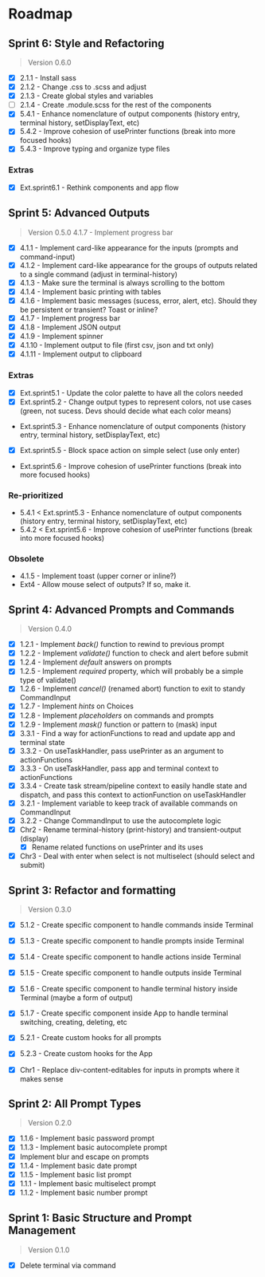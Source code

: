 # Roadmap

## Sprint 6: Style and Refactoring

> Version 0.6.0

- [x] 2.1.1 - Install sass
- [x] 2.1.2 - Change .css to .scss and adjust
- [x] 2.1.3 - Create global styles and variables
- [ ] 2.1.4 - Create .module.scss for the rest of the components
- [x] 5.4.1 - Enhance nomenclature of output components (history entry, terminal history, setDisplayText, etc)
- [x] 5.4.2 - Improve cohesion of usePrinter functions (break into more focused hooks)
- [x] 5.4.3 - Improve typing and organize type files

### Extras

-  [x] Ext.sprint6.1 - Rethink components and app flow


## Sprint 5: Advanced Outputs

> Version 0.5.0
> 4.1.7 - Implement progress bar

- [x] 4.1.1 - Implement card-like appearance for the inputs (prompts and command-input)
- [x] 4.1.2 - Implement card-like appearance for the groups of outputs related to a single command (adjust in terminal-history)
- [x] 4.1.3 - Make sure the terminal is always scrolling to the bottom
- [x] 4.1.4 - Implement basic printing with tables
- [x] 4.1.6 - Implement basic messages (sucess, error, alert, etc). Should they be persistent or transient? Toast or inline?
- [x] 4.1.7 - Implement progress bar
- [x] 4.1.8 - Implement JSON output
- [x] 4.1.9 - Implement spinner
- [x] 4.1.10 - Implement output to file (first csv, json and txt only)
- [x] 4.1.11 - Implement output to clipboard

### Extras
- [x] Ext.sprint5.1 - Update the color palette to have all the colors needed
- [x] Ext.sprint5.2 - Change output types to represent colors, not use cases (green, not sucess. Devs should decide what each color means)
- Ext.sprint5.3 - Enhance nomenclature of output components (history entry, terminal history, setDisplayText, etc)
- [x] Ext.sprint5.5 - Block space action on simple select (use only enter)
- Ext.sprint5.6 - Improve cohesion of usePrinter functions (break into more focused hooks)

### Re-prioritized
- 5.4.1 < Ext.sprint5.3 - Enhance nomenclature of output components (history entry, terminal history, setDisplayText, etc)
- 5.4.2 < Ext.sprint5.6 - Improve cohesion of usePrinter functions (break into more focused hooks)

### Obsolete
- 4.1.5 - Implement toast (upper corner or inline?)
- Ext4 - Allow mouse select of outputs? If so, make it.

## Sprint 4: Advanced Prompts and Commands

> Version 0.4.0

- [x] 1.2.1 - Implement *back()* function to rewind to previous prompt
- [x] 1.2.2 - Implement *validate()* function to check and alert before submit
- [x] 1.2.4 - Implement *default* answers on prompts
- [x] 1.2.5 - Implement *required* property, which will probably be a simple type of validate()
- [x] 1.2.6 - Implement *cancel()* (renamed abort) function to exit to standy CommandInput
- [x] 1.2.7 - Implement *hints* on Choices
- [x] 1.2.8 - Implement *placeholders* on commands and prompts
- [x] 1.2.9 - Implement *mask()* function or pattern to (mask) input
- [x] 3.3.1 - Find a way for actionFunctions to read and update app and terminal state
- [x] 3.3.2 - On useTaskHandler, pass usePrinter as an argument to actionFunctions
- [x] 3.3.3 - On useTaskHandler, pass app and terminal context to actionFunctions
- [x] 3.3.4 - Create task stream/pipeline context to easily handle state and dispatch, and pass this context to actionFunction on useTaskHandler
- [x] 3.2.1 - Implement variable to keep track of available commands on CommandInput
- [x] 3.2.2 - Change CommandInput to use the autocomplete logic
- [x] Chr2 - Rename terminal-history (print-history) and transient-output (display)
    - [x] Rename related functions on usePrinter and its uses
- [x] Chr3 - Deal with enter when select is not multiselect (should select and submit)

## Sprint 3: Refactor and formatting

> Version 0.3.0

- [x] 5.1.2 - Create specific component to handle commands inside Terminal
- [x] 5.1.3 - Create specific component to handle prompts inside Terminal
- [x] 5.1.4 - Create specific component to handle actions inside Terminal
- [x] 5.1.5 - Create specific component to handle outputs inside Terminal
- [x] 5.1.6 - Create specific component to handle terminal history inside Terminal (maybe a form of output)
- [x] 5.1.7 - Create specific component inside App to handle terminal switching, creating, deleting, etc
- [x] 5.2.1 - Create custom hooks for all prompts
- [x] 5.2.3 - Create custom hooks for the App
- [x] Chr1 - Replace div-content-editables for inputs in prompts where it makes sense


## Sprint 2: All Prompt Types

> Version 0.2.0

- [x] 1.1.6 - Implement basic password prompt
- [x] 1.1.3 - Implement basic autocomplete prompt
- [x] Implement blur and escape on prompts
- [x] 1.1.4 - Implement basic date prompt
- [x] 1.1.5 - Implement basic list prompt
- [x] 1.1.1 - Implement basic multiselect prompt
- [x] 1.1.2 - Implement basic number prompt

## Sprint 1: Basic Structure and Prompt Management

> Version 0.1.0

- [x] Delete terminal via command